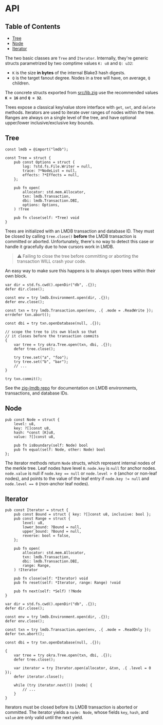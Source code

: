 # API

## Table of Contents

- [Tree](#tree)
- [Node](#node)
- [Iterator](#iterator)

The two basic classes are `Tree` and `Iterator`. Internally, they're generic structs parametrized by two comptime values `K: u8` and `Q: u32`:

- `K` is the size **in bytes** of the internal Blake3 hash digests.
- `Q` is the target fanout degree. Nodes in a tree will have, on average, `Q` children.

The concrete structs exported from [src/lib.zig](src/lib.zig) use the recommended values **`K = 16`** and **`Q = 32`**.

Trees expose a classical key/value store interface with `get`, `set`, and `delete` methods. Iterators are used to iterate over ranges of nodes within the tree. Ranges are always on a single level of the tree, and have optional upper/lower inclusive/exclusive key bounds.

## Tree

```zig
const lmdb = @import("lmdb");

const Tree = struct {
    pub const Options = struct {
        log: ?std.fs.File.Writer = null,
        trace: ?*NodeList = null,
        effects: ?*Effects = null,
    };

    pub fn open(
        allocator: std.mem.Allocator,
        txn: lmdb.Transaction,
        dbi: lmdb.Transaction.DBI,
        options: Options,
    ) !Tree

    pub fn close(self: *Tree) void
}
```

Trees are initialized with an LMDB transaction and database ID. They must be closed by calling `tree.close()` **before** the LMDB transaction is committed or aborted. Unfortunately, there's no way to detect this case or handle it gracefully due to how cursors work in LMDB.

> ⚠️ Failing to close the tree before committing or aborting the transaction WILL crash your code.

An easy way to make sure this happens is to always open trees within their own block.

```zig
var dir = std.fs.cwd().openDir("db", .{});
defer dir.close();

const env = try lmdb.Environment.open(dir, .{});
defer env.close();

const txn = try lmdb.Transaction.open(env, .{ .mode = .ReadWrite });
errdefer txn.abort();

const dbi = try txn.openDatabase(null, .{});

// scope the tree to its own block so that
// it closes before the transaction commits
{
    var tree = try okra.Tree.open(txn, dbi, .{});
    defer tree.close();

    try tree.set("a", "foo");
    try tree.set("b", "bar");
    // ...
}

try txn.commit();
```

See the [zig-lmdb repo](https://github.com/canvasxyz/zig-lmdb) for documentation on LMDB environments, transactions, and database IDs.

## Node

```zig
pub const Node = struct {
    level: u8,
    key: ?[]const u8,
    hash: *const [K]u8,
    value: ?[]const u8,

    pub fn isBoundary(self: Node) bool
    pub fn equal(self: Node, other: Node) bool
};
```

The iterator methods return `Node` structs, which represent internal nodes of the merkle tree. Leaf nodes have level `0`. `node.key` is `null` for anchor nodes. `node.value` is null if `node.key == null` or `node.level > 0` (anchor or non-leaf nodes), and points to the value of the leaf entry if `node.key != null` and `node.level == 0` (non-anchor leaf nodes).

## Iterator

```zig
pub const Iterator = struct {
    pub const Bound = struct { key: ?[]const u8, inclusive: bool };
    pub const Range = struct {
        level: u8,
        lower_bound: ?Bound = null,
        upper_bound: ?Bound = null,
        reverse: bool = false,
    };

    pub fn open(
        allocator: std.mem.Allocator,
        txn: lmdb.Transaction,
        dbi: lmdb.Transaction.DBI,
        range: Range,
    ) !Iterator

    pub fn close(self: *Iterator) void
    pub fn reset(self: *Iterator, range: Range) !void

    pub fn next(self: *Self) !?Node
}
```

```zig
var dir = std.fs.cwd().openDir("db", .{});
defer dir.close();

const env = try lmdb.Environment.open(dir, .{});
defer env.close();

const txn = try lmdb.Transaction.open(env, .{ .mode = .ReadOnly });
defer txn.abort();

const dbi = try txn.openDatabase(null, .{});

{
    var tree = try okra.Tree.open(txn, dbi, .{});
    defer tree.close();

    var iterator = try Iterator.open(allocator, &txn, .{ .level = 0 });
    defer iterator.close();

    while (try iterator.next()) |node| {
        // ...
    }
}
```

Iterators must be closed before its LMDB transaction is aborted or committed. The iterator yields a `node: Node`, whose fields `key`, `hash`, and `value` are only valid until the next yield.
